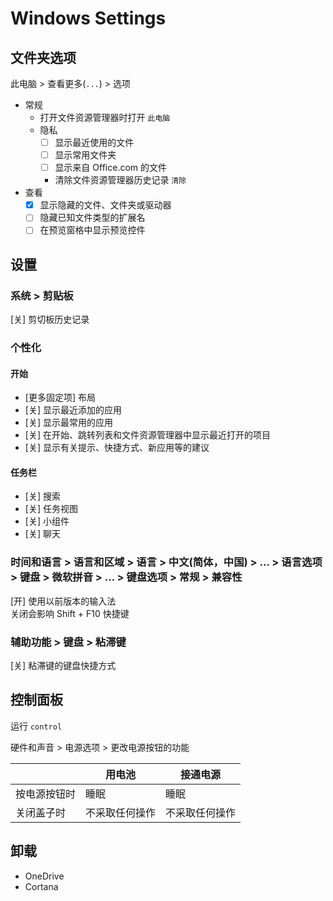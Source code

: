 # Windows Settings

## 文件夹选项

此电脑 > 查看更多(`...`) > 选项

- 常规
    - 打开文件资源管理器时打开 `此电脑`
    - 隐私
        - [ ] 显示最近使用的文件
        - [ ] 显示常用文件夹
        - [ ] 显示来自 Office.com 的文件  
        - 清除文件资源管理器历史记录 `清除`
- 查看
    - [x] 显示隐藏的文件、文件夹或驱动器
    - [ ] 隐藏已知文件类型的扩展名
    - [ ] 在预览窗格中显示预览控件
## 设置
### 系统 > 剪贴板

[关] 剪切板历史记录

### 个性化 
#### 开始

- [更多固定项] 布局
- [关] 显示最近添加的应用
- [关] 显示最常用的应用
- [关] 在开始、跳转列表和文件资源管理器中显示最近打开的项目
- [关] 显示有关提示、快捷方式、新应用等的建议

#### 任务栏

- [关] 搜索
- [关] 任务视图
- [关] 小组件
- [关] 聊天

### 时间和语言 > 语言和区域 > 语言 > 中文(简体，中国) > ... > 语言选项 > 键盘 > 微软拼音 > ... > 键盘选项 > 常规 > 兼容性

[开] 使用以前版本的输入法  
关闭会影响 Shift + F10 快捷键

### 辅助功能 > 键盘 > 粘滞键 

[关] 粘滞键的键盘快捷方式

## 控制面板

运行 `control`

硬件和声音 > 电源选项 > 更改电源按钮的功能

|              | 用电池         | 接通电源      |
| ------------ | ------------- | ------------  |
| 按电源按钮时  | 睡眠           | 睡眠          |
| 关闭盖子时    | 不采取任何操作 | 不采取任何操作  |

## 卸载

- OneDrive
- Cortana



